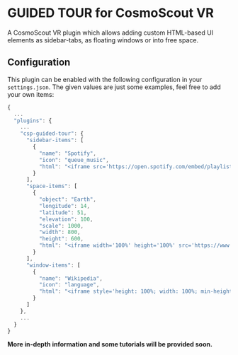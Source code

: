 <!-- 
SPDX-FileCopyrightText: German Aerospace Center (DLR) <cosmoscout@dlr.de>
SPDX-License-Identifier: CC-BY-4.0
 -->

# GUIDED TOUR for CosmoScout VR

A CosmoScout VR plugin which allows adding custom HTML-based UI elements as sidebar-tabs, as floating windows or into free space.

## Configuration

This plugin can be enabled with the following configuration in your `settings.json`.
The given values are just some examples, feel free to add your own items:

```javascript
{
  ...
  "plugins": {
    ...
    "csp-guided-tour": {
      "sidebar-items": [
        {
          "name": "Spotify",
          "icon": "queue_music",
          "html": "<iframe src='https://open.spotify.com/embed/playlist/2xl3sX0pZajy1XOogLpc5m' width='100%' height='380' frameborder='0' allowtransparency='true' allow='encrypted-media'></iframe>"
        }
      ],
      "space-items": [
        {
          "object": "Earth",
          "longitude": 14,
          "latitude": 51,
          "elevation": 100,
          "scale": 1000,
          "width": 800,
          "height": 600,
          "html": "<iframe width='100%' height='100%' src='https://www.dlr.de' frameborder='0'></iframe>"
        }
      ],
      "window-items": [
        {
          "name": "Wikipedia",
          "icon": "language",
          "html": "<iframe style='height: 100%; width: 100%; min-height: 200px; min-width: 300px; border: none' src='https://www.wikipedia.org'></iframe>"
        }
      ]
    },
    ...
  }
}
```

**More in-depth information and some tutorials will be provided soon.**
